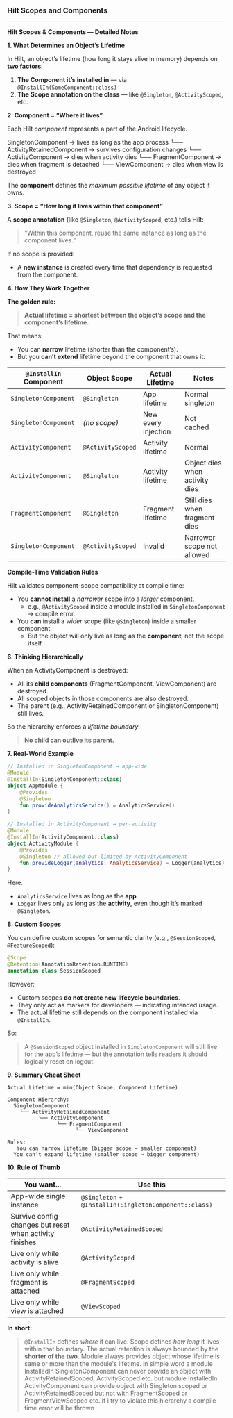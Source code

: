 ### Hilt Scopes and Components

---

**Hilt Scopes & Components — Detailed Notes**

**1. What Determines an Object’s Lifetime**

In Hilt, an object’s lifetime (how long it stays alive in memory) depends on **two factors**:

1. **The Component it’s installed in** — via `@InstallIn(SomeComponent::class)`
2. **The Scope annotation on the class** — like `@Singleton`, `@ActivityScoped`, etc.


**2. Component = “Where it lives”**

Each Hilt *component* represents a part of the Android lifecycle.


SingletonComponent          -> lives as long as the app process
└── ActivityRetainedComponent  -> survives configuration changes
└── ActivityComponent         -> dies when activity dies
└── FragmentComponent        -> dies when fragment is detached
└── ViewComponent           -> dies when view is destroyed

The **component** defines the *maximum possible lifetime* of any object it owns.

**3. Scope = “How long it lives within that component”**

A **scope annotation** (like `@Singleton`, `@ActivityScoped`, etc.) tells Hilt:
> “Within this component, reuse the same instance as long as the component lives.”

If no scope is provided:
- A **new instance** is created every time that dependency is requested from the component.

**4. How They Work Together**

**The golden rule:**
>  **Actual lifetime = shortest between the object’s scope and the component’s lifetime.**

That means:
- You can **narrow** lifetime (shorter than the component’s).
- But you **can’t extend** lifetime beyond the component that owns it.

| `@InstallIn` Component | Object Scope | Actual Lifetime | Notes |
|------------------------|---------------|------------------|--------|
| `SingletonComponent` | `@Singleton` | App lifetime | Normal singleton |
| `SingletonComponent` | *(no scope)* | New every injection | Not cached |
| `ActivityComponent` | `@ActivityScoped` | Activity lifetime | Normal |
| `ActivityComponent` | `@Singleton` |  Activity lifetime | Object dies when activity dies |
| `FragmentComponent` | `@Singleton` |  Fragment lifetime | Still dies when fragment dies |
| `SingletonComponent` | `@ActivityScoped` |  Invalid | Narrower scope not allowed |


**Compile-Time Validation Rules**

Hilt validates component-scope compatibility at compile time:
- You **cannot install** a *narrower* scope into a *larger* component.
    - e.g., `@ActivityScoped` inside a module installed in `SingletonComponent` →  compile error.
- You **can** install a *wider* scope (like `@Singleton`) inside a smaller component.
    - But the object will only live as long as the **component**, not the scope itself.

**6. Thinking Hierarchically**

When an ActivityComponent is destroyed:
- All its **child components** (FragmentComponent, ViewComponent) are destroyed.
- All scoped objects in those components are also destroyed.
- The parent (e.g., ActivityRetainedComponent or SingletonComponent) still lives.

So the hierarchy enforces a *lifetime boundary*:
> **No child can outlive its parent.**

**7. Real-World Example**

```kotlin
// Installed in SingletonComponent → app-wide
@Module
@InstallIn(SingletonComponent::class)
object AppModule {
    @Provides
    @Singleton
    fun provideAnalyticsService() = AnalyticsService()
}

// Installed in ActivityComponent → per-activity
@Module
@InstallIn(ActivityComponent::class)
object ActivityModule {
    @Provides
    @Singleton // allowed but limited by ActivityComponent
    fun provideLogger(analytics: AnalyticsService) = Logger(analytics)
}
````

Here:

* `AnalyticsService` lives as long as the **app**.
* `Logger` lives only as long as the **activity**, even though it’s marked `@Singleton`.


**8. Custom Scopes**

You can define custom scopes for semantic clarity (e.g., `@SessionScoped`, `@FeatureScoped`):

```kotlin
@Scope
@Retention(AnnotationRetention.RUNTIME)
annotation class SessionScoped
```

However:

* Custom scopes **do not create new lifecycle boundaries**.
* They only act as markers for developers — indicating intended usage.
* The actual lifetime still depends on the component installed via `@InstallIn`.

So:

> A `@SessionScoped` object installed in `SingletonComponent` will still live for the app’s lifetime — but the annotation tells readers it should logically reset on logout.

**9. Summary Cheat Sheet**

```
Actual Lifetime = min(Object Scope, Component Lifetime)

Component Hierarchy:
  SingletonComponent
    └── ActivityRetainedComponent
          └── ActivityComponent
                └── FragmentComponent
                      └── ViewComponent

Rules:
   You can narrow lifetime (bigger scope → smaller component)
  You can’t expand lifetime (smaller scope → bigger component)
```

**10. Rule of Thumb**

| You want...                                             | Use this                                               |
| ------------------------------------------------------- | ------------------------------------------------------ |
| App-wide single instance                                | `@Singleton` + `@InstallIn(SingletonComponent::class)` |
| Survive config changes but reset when activity finishes | `@ActivityRetainedScoped`                              |
| Live only while activity is alive                       | `@ActivityScoped`                                      |
| Live only while fragment is attached                    | `@FragmentScoped`                                      |
| Live only while view is attached                        | `@ViewScoped`                                          |


**In short:**

> `@InstallIn` defines *where* it can live.
> Scope defines *how long* it lives within that boundary.
> The actual retention is always bounded by the **shorter of the two.**
> Module always provides object whose lifetime is same or more than the module's lifetime. 
  in simple word a module InstalledIn SingletonComponent can never provide an object with ActivityRetainedScoped, ActivityScoped etc.
  but module InstalledIn ActivityComponent can provide object with Singleton scoped or ActivityRetainedScoped but not with FragmentScoped or FragmentViewScoped etc.
  if i try to violate this hierarchy a compile time error will be thrown
